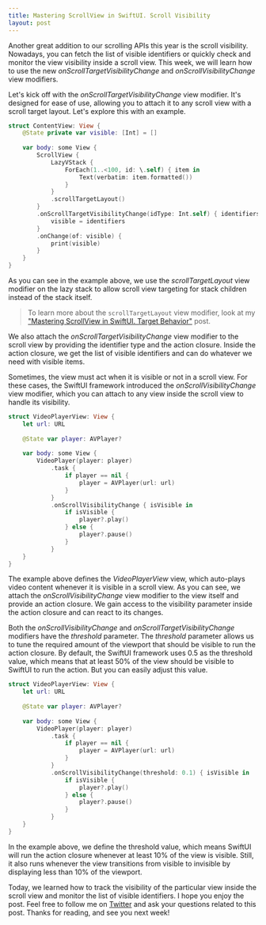 ```yaml
---
title: Mastering ScrollView in SwiftUI. Scroll Visibility
layout: post
---
```


Another great addition to our scrolling APIs this year is the scroll visibility. Nowadays, you can fetch the list of visible identifiers or quickly check and monitor the view visibility inside a scroll view. This week, we will learn how to use the new *onScrollTargetVisibilityChange* and *onScrollVisibilityChange* view modifiers.

Let's kick off with the *onScrollTargetVisibilityChange* view modifier. It's designed for ease of use, allowing you to attach it to any scroll view with a scroll target layout. Let's explore this with an example.

```swift
struct ContentView: View {
    @State private var visible: [Int] = []
    
    var body: some View {
        ScrollView {
            LazyVStack {
                ForEach(1..<100, id: \.self) { item in
                    Text(verbatim: item.formatted())
                }
            }
            .scrollTargetLayout()
        }
        .onScrollTargetVisibilityChange(idType: Int.self) { identifiers in
            visible = identifiers
        }
        .onChange(of: visible) {
            print(visible)
        }
    }
}
```

As you can see in the example above, we use the *scrollTargetLayout* view modifier on the lazy stack to allow scroll view targeting for stack children instead of the stack itself. 

> To learn more about the `scrollTargetLayout` view modifier, look at my ["Mastering ScrollView in SwiftUI. Target Behavior"](/2023/06/20/mastering-scrollview-in-swiftui-target-behavior/) post.

We also attach the *onScrollTargetVisibilityChange* view modifier to the scroll view by providing the identifier type and the action closure. Inside the action closure, we get the list of visible identifiers and can do whatever we need with visible items.

Sometimes, the view must act when it is visible or not in a scroll view. For these cases, the SwiftUI framework introduced the *onScrollVisibilityChange* view modifier, which you can attach to any view inside the scroll view to handle its visibility.

```swift
struct VideoPlayerView: View {
    let url: URL
    
    @State var player: AVPlayer?
    
    var body: some View {
        VideoPlayer(player: player)
            .task {
                if player == nil {
                    player = AVPlayer(url: url)
                }
            }
            .onScrollVisibilityChange { isVisible in
                if isVisible {
                    player?.play()
                } else {
                    player?.pause()
                }
            }
    }
}
```

The example above defines the *VideoPlayerView* view, which auto-plays video content whenever it is visible in a scroll view. As you can see, we attach the *onScrollVisibilityChange* view modifier to the view itself and provide an action closure. We gain access to the visibility parameter inside the action closure and can react to its changes.

Both the *onScrollVisibilityChange* and *onScrollTargetVisibilityChange* modifiers have the *threshold* parameter. The *threshold* parameter allows us to tune the required amount of the viewport that should be visible to run the action closure. By default, the SwiftUI framework uses 0.5 as the threshold value, which means that at least 50% of the view should be visible to SwiftUI to run the action. But you can easily adjust this value.

```swift
struct VideoPlayerView: View {
    let url: URL
    
    @State var player: AVPlayer?
    
    var body: some View {
        VideoPlayer(player: player)
            .task {
                if player == nil {
                    player = AVPlayer(url: url)
                }
            }
            .onScrollVisibilityChange(threshold: 0.1) { isVisible in
                if isVisible {
                    player?.play()
                } else {
                    player?.pause()
                }
            }
    }
}
```

In the example above, we define the threshold value, which means SwiftUI will run the action closure whenever at least 10% of the view is visible. Still, it also runs whenever the view transitions from visible to invisible by displaying less than 10% of the viewport.

Today, we learned how to track the visibility of the particular view inside the scroll view and monitor the list of visible identifiers. I hope you enjoy the post. Feel free to follow me on [Twitter](https://twitter.com/mecid) and ask your questions related to this post. Thanks for reading, and see you next week!
